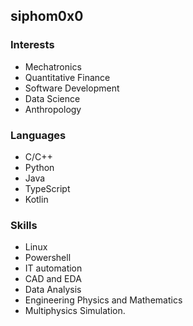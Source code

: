 ## siphom0x0

### Interests
- Mechatronics
- Quantitative Finance
- Software Development
- Data Science
- Anthropology

### Languages
- C/C++
- Python
- Java
- TypeScript
- Kotlin

### Skills
- Linux
- Powershell
- IT automation
- CAD and EDA
- Data Analysis
- Engineering Physics and Mathematics
- Multiphysics Simulation.
